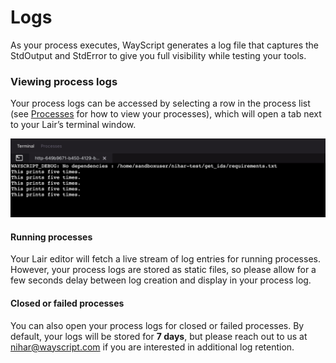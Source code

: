 # Logs

As your process executes, WayScript generates a log file that captures the StdOutput and StdError to give you full visibility while testing your tools.

### Viewing process logs

Your process logs can be accessed by selecting a row in the process list (see [Processes](processes.md) for how to view your processes), which will open a tab next to your Lair’s terminal window.

![](../.gitbook/assets/screen-shot-2021-09-14-at-3.00.00-pm.png)

#### **Running processes**

Your Lair editor will fetch a live stream of log entries for running processes. However, your process logs are stored as static files, so please allow for a few seconds delay between log creation and display in your process log.

#### **Closed or failed processes**

You can also open your process logs for closed or failed processes. By default, your logs will be stored for **7 days**, but please reach out to us at nihar@wayscript.com if you are interested in additional log retention.
